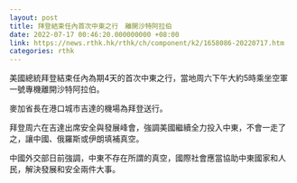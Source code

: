 ```yaml
---
layout: post
title: 拜登結束任內首次中東之行　離開沙特阿拉伯
date: 2022-07-17 00:46:20.000000000 +08:00
link: https://news.rthk.hk/rthk/ch/component/k2/1658086-20220717.htm
categories: rthk
---
```


美國總統拜登結束任內為期4天的首次中東之行，當地周六下午大約5時乘坐空軍一號專機離開沙特阿拉伯。

麥加省長在港口城市吉達的機場為拜登送行。

拜登周六在吉達出席安全與發展峰會，強調美國繼續全力投入中東，不會一走了之，讓中國、俄羅斯或伊朗填補真空。

中國外交部日前強調，中東不存在所謂的真空，國際社會應當協助中東國家和人民，解決發展和安全兩件大事。
